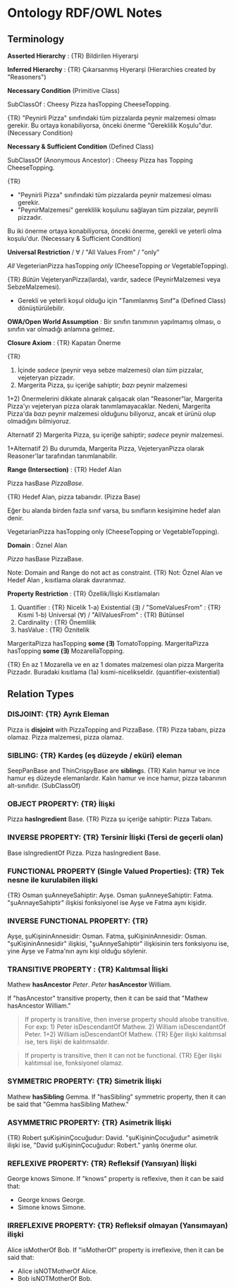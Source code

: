 # Ontology RDF/OWL Notes

## Terminology

**Asserted Hierarchy** : {TR} Bildirilen Hiyerarşi

**Inferred Hierarchy** : {TR} Çıkarsanmış Hiyerarşi
(Hierarchies created by "Reasoners")

**Necessary Condition** (Primitive Class)

SubClassOf : Cheesy Pizza hasTopping CheeseTopping.

{TR} "Peynirli Pizza" sınıfındaki tüm pizzalarda peynir malzemesi olması gerekir. Bu ortaya konabiliyorsa, önceki önerme "Gereklilik Koşulu"dur. (Necessary Condition)  

**Necessary & Sufficient Condition** (Defined Class)

SubClassOf (Anonymous Ancestor) : Cheesy Pizza has Topping CheeseTopping.

{TR} 
- "Peynirli Pizza" sınıfındaki tüm pizzalarda peynir malzemesi olması gerekir.
- "PeynirMalzemesi" gereklilik koşulunu sağlayan tüm pizzalar, peynrili pizzadır.

Bu iki önerme ortaya konabiliyorsa, önceki önerme, gerekli ve yeterli olma koşulu'dur. (Necessary & Sufficient Condition)

**Universal Restriction** / ∀ / "All Values From" / "only"

*All* VegeterianPizza hasTopping *only* (CheeseTopping *or* VegetableTopping).

{TR} *Bütün* VejeteryanPizza(larda), vardır, sadece (PeynirMalzemesi veya SebzeMalzemesi).

- Gerekli ve yeterli koşul olduğu için "Tanımlanmış Sınıf"a (Defined Class) dönüştürülebilir.

**OWA/Open World Assumption** : Bir sınıfın tanımının yapılmamış olması, o sınıfın var olmadığı anlamına gelmez.

**Closure Axiom** : {TR} Kapatan Önerme

{TR} 
1) İçinde *sadece* (peynir veya sebze malzemesi) olan *tüm* pizzalar, vejeteryan pizzadır. 
2) Margerita Pizza, şu içeriğe sahiptir; *bazı* peynir malzemesi

1+2) Önermelerini dikkate alınarak çalışacak olan "Reasoner"lar, Margerita Pizza'yı vejeteryan pizza olarak tanımlamayacaklar. Nedeni, Margerita Pizza'da *bazı* peynir malzemesi olduğunu biliyoruz, ancak et ürünü olup olmadığını bilmiyoruz. 

Alternatif 2) Margerita Pizza, şu içeriğe sahiptir; *sadece* peynir malzemesi.

1+Alternatif 2) Bu durumda, Margerita Pizza, VejeteryanPizza olarak Reasoner'lar tarafından tanımlanabilir.

**Range (Intersection)** : {TR} Hedef Alan

Pizza hasBase *PizzaBase*.

{TR} Hedef Alan, pizza tabanıdır. (Pizza Base)

Eğer bu alanda birden fazla sınıf varsa, bu sınıfların kesişimine hedef alan denir.

VegetarianPizza hasTopping only (CheeseTopping or VegetableTopping).

**Domain** : Öznel Alan

*Pizza* hasBase PizzaBase.

Note: Domain and Range do not act as constraint.
{TR} Not: Öznel Alan ve Hedef Alan , kısıtlama olarak davranmaz. 

**Property Restriction** : {TR} Özellik/İlişki Kısıtlamaları

1) Quantifier : {TR} Nicelik
    1-a) Existential (∃) / "SomeValuesFrom"  : {TR} Kısmi
    1-b) Universal (∀) / "AllValuesFrom" : {TR} Bütünsel
2) Cardinality : {TR} Önemlilik
3) hasValue : {TR} Öznitelik

MargeritaPizza hasTopping **some (∃)** TomatoTopping.
MargeritaPizza hasTopping **some (∃)** MozarellaTopping.

{TR} En az 1 Mozarella ve en az 1 domates malzemesi olan pizza Margerita Pizzadır. Buradaki kısıtlama (1a) kısmi-nicelikseldir. (quantifier-existential)

## Relation Types

### DISJOINT: {TR} Ayrık Eleman

Pizza  is **disjoint** with PizzaTopping and PizzaBase.
{TR}
Pizza tabanı, pizza olamaz.
Pizza malzemesi, pizza olamaz.

### SIBLING: {TR} Kardeş (eş düzeyde / eküri) eleman

SeepPanBase and ThinCrispyBase are **sibling**s.
{TR}
Kalın hamur ve ince hamur eş düzeyde elemanlardır.
Kalın hamur ve ince hamur, pizza tabanının alt-sınıfıdır. (SubClassOf)

### OBJECT PROPERTY: {TR} İlişki

Pizza **hasIngredient** Base.
{TR}
Pizza şu içeriğe sahiptir: Pizza Tabanı.

### INVERSE PROPERTY: {TR} Tersinir İlişki (Tersi de geçerli olan)
Base isIngredientOf Pizza.
Pizza hasIngredient Base.

### FUNCTIONAL PROPERTY (Single Valued Properties): {TR} Tek nesne ile kurulabilen ilişki
{TR}
Osman şuAnneyeSahiptir: Ayşe.
Osman şuAnneyeSahiptir: Fatma.
"şuAnnayeSahiptir" ilişkisi fonksiyonel ise Ayşe ve Fatma aynı kişidir.

### INVERSE FUNCTIONAL PROPERTY: {TR}

Ayşe, şuKişininAnnesidir: Osman.
Fatma, şuKişininAnnesidir: Osman.
"şuKişininAnnesidir" ilişkisi, "şuAnnyeSahiptir" ilişkisinin ters fonksiyonu ise, yine Ayşe ve Fatma'nın aynı kişi olduğu söylenir.

### TRANSITIVE PROPERTY : {TR} Kalıtımsal İlişki

Mathew **hasAncestor** *Peter*.
*Peter* **hasAncestor** William.

If "hasAncestor" transitive property, then it can be said that "Mathew hasAncestor William."

<blockquote>
If property is transitive, then inverse property should alsobe transitive.
For exp: 
1) Peter isDescendantOf Mathew.
2) William isDescendantOf Peter.
1+2) William isDescendantOf Mathew.
{TR} Eğer ilişki kalıtımsal ise, ters ilişki de kalıtımsaldır.
</blockquote>

<blockquote>
If property is transitive, then it can not be functional.
{TR} Eğer ilişki kalıtımsal ise, fonksiyonel olamaz.
</blockquote>

### SYMMETRIC PROPERTY: {TR} Simetrik İlişki

Mathew **hasSibling** Gemma.
If "hasSibling" symmetric property, then it can be said that "Gemma hasSibling Mathew."

### ASYMMETRIC PROPERTY: {TR} Asimetrik İlişki
{TR}
Robert şuKişininÇocuğudur: David.
"şuKişininÇocuğudur" asimetrik ilişki ise, "David şuKişininÇocuğudur: Robert." yanlış önerme olur.

### REFLEXIVE PROPERTY: {TR} Refleksif (Yansıyan) İlişki
George knows Simone.
If "knows" property is reflexive, then it can be said that:
- George knows George.
- Simone knows Simone.

### IRREFLEXIVE PROPERTY: {TR} Refleksif olmayan (Yansımayan) ilişki
Alice isMotherOf Bob.
If "isMotherOf" property is irreflexive, then it can be said that:
- Alice isNOTMotherOf Alice.
- Bob isNOTMotherOf Bob.








 
